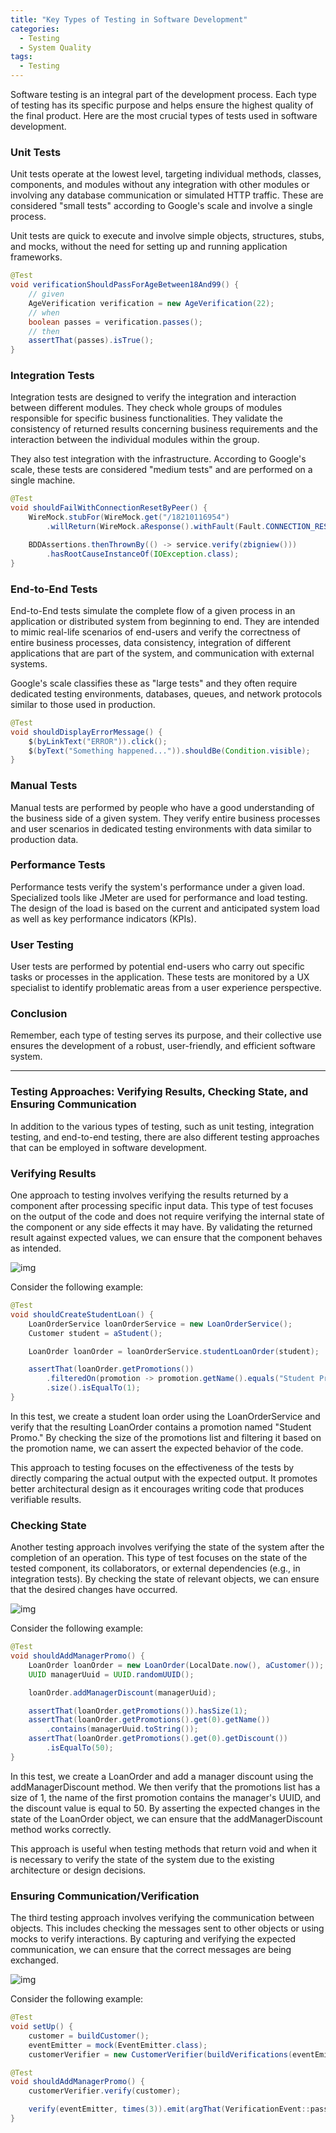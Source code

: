 ```yaml
---
title: "Key Types of Testing in Software Development"
categories:
  - Testing
  - System Quality
tags:
  - Testing
---
```


Software testing is an integral part of the development process. Each type of testing has its specific purpose and helps ensure the highest quality of the final product. Here are the most crucial types of tests used in software development.

### Unit Tests

Unit tests operate at the lowest level, targeting individual methods, classes, components, and modules without any integration with other modules or involving any database communication or simulated HTTP traffic. These are considered "small tests" according to Google's scale and involve a single process.

Unit tests are quick to execute and involve simple objects, structures, stubs, and mocks, without the need for setting up and running application frameworks.

```java
@Test
void verificationShouldPassForAgeBetween18And99() {
    // given
    AgeVerification verification = new AgeVerification(22);
    // when
    boolean passes = verification.passes();
    // then
    assertThat(passes).isTrue();
}
```


### Integration Tests

Integration tests are designed to verify the integration and interaction between different modules. They check whole groups of modules responsible for specific business functionalities. They validate the consistency of returned results concerning business requirements and the interaction between the individual modules within the group.

They also test integration with the infrastructure. According to Google's scale, these tests are considered "medium tests" and are performed on a single machine.

```java
@Test
void shouldFailWithConnectionResetByPeer() {
    WireMock.stubFor(WireMock.get("/18210116954")
        .willReturn(WireMock.aResponse().withFault(Fault.CONNECTION_RESET_BY_PEER)));

    BDDAssertions.thenThrownBy(() -> service.verify(zbigniew()))
        .hasRootCauseInstanceOf(IOException.class);
}
```


### End-to-End Tests

End-to-End tests simulate the complete flow of a given process in an application or distributed system from beginning to end. They are intended to mimic real-life scenarios of end-users and verify the correctness of entire business processes, data consistency, integration of different applications that are part of the system, and communication with external systems.

Google's scale classifies these as "large tests" and they often require dedicated testing environments, databases, queues, and network protocols similar to those used in production.

```java
@Test
void shouldDisplayErrorMessage() {
    $(byLinkText("ERROR")).click();
    $(byText("Something happened...")).shouldBe(Condition.visible);
}
```

### Manual Tests

Manual tests are performed by people who have a good understanding of the business side of a given system. They verify entire business processes and user scenarios in dedicated testing environments with data similar to production data.

### Performance Tests

Performance tests verify the system's performance under a given load. Specialized tools like JMeter are used for performance and load testing. The design of the load is based on the current and anticipated system load as well as key performance indicators (KPIs).

### User Testing

User tests are performed by potential end-users who carry out specific tasks or processes in the application. These tests are monitored by a UX specialist to identify problematic areas from a user experience perspective.

### Conclusion

Remember, each type of testing serves its purpose, and their collective use ensures the development of a robust, user-friendly, and efficient software system.

---

### Testing Approaches: Verifying Results, Checking State, and Ensuring Communication

In addition to the various types of testing, such as unit testing, integration testing, and end-to-end testing, there are also different testing approaches that can be employed in software development.

### Verifying Results

One approach to testing involves verifying the results returned by a component after processing specific input data. This type of test focuses on the output of the code and does not require verifying the internal state of the component or any side effects it may have. By validating the returned result against expected values, we can ensure that the component behaves as intended.

![img]({{site.url}}/assets/blog_images/2023-05-12-key-types-of-testing-in-software-development/result-verfication.png)

Consider the following example:

```java
@Test
void shouldCreateStudentLoan() {
    LoanOrderService loanOrderService = new LoanOrderService();
    Customer student = aStudent();

    LoanOrder loanOrder = loanOrderService.studentLoanOrder(student);

    assertThat(loanOrder.getPromotions())
        .filteredOn(promotion -> promotion.getName().equals("Student Promo"))
        .size().isEqualTo(1);
}
```
In this test, we create a student loan order using the LoanOrderService and verify that the resulting LoanOrder contains a promotion named "Student Promo." By checking the size of the promotions list and filtering it based on the promotion name, we can assert the expected behavior of the code.

This approach to testing focuses on the effectiveness of the tests by directly comparing the actual output with the expected output. It promotes better architectural design as it encourages writing code that produces verifiable results.


### Checking State

Another testing approach involves verifying the state of the system after the completion of an operation. This type of test focuses on the state of the tested component, its collaborators, or external dependencies (e.g., in integration tests). By checking the state of relevant objects, we can ensure that the desired changes have occurred.

![img]({{site.url}}/assets/blog_images/2023-05-12-key-types-of-testing-in-software-development/state-verfications.png)

Consider the following example:

```java
@Test
void shouldAddManagerPromo() {
    LoanOrder loanOrder = new LoanOrder(LocalDate.now(), aCustomer());
    UUID managerUuid = UUID.randomUUID();

    loanOrder.addManagerDiscount(managerUuid);

    assertThat(loanOrder.getPromotions()).hasSize(1);
    assertThat(loanOrder.getPromotions().get(0).getName())
        .contains(managerUuid.toString());
    assertThat(loanOrder.getPromotions().get(0).getDiscount())
        .isEqualTo(50);
}
```

In this test, we create a LoanOrder and add a manager discount using the addManagerDiscount method. We then verify that the promotions list has a size of 1, the name of the first promotion contains the manager's UUID, and the discount value is equal to 50. By asserting the expected changes in the state of the LoanOrder object, we can ensure that the addManagerDiscount method works correctly.

This approach is useful when testing methods that return void and when it is necessary to verify the state of the system due to the existing architecture or design decisions.


### Ensuring Communication/Verification

The third testing approach involves verifying the communication between objects. This includes checking the messages sent to other objects or using mocks to verify interactions. By capturing and verifying the expected communication, we can ensure that the correct messages are being exchanged.

![img]({{site.url}}/assets/blog_images/2023-05-12-key-types-of-testing-in-software-development/interaction-verification.png)

Consider the following example:


```java
@Test
void setUp() {
    customer = buildCustomer();
    eventEmitter = mock(EventEmitter.class);
    customerVerifier = new CustomerVerifier(buildVerifications(eventEmitter));

@Test
void shouldAddManagerPromo() {
    customerVerifier.verify(customer);

    verify(eventEmitter, times(3)).emit(argThat(VerificationEvent::passed));
}
```